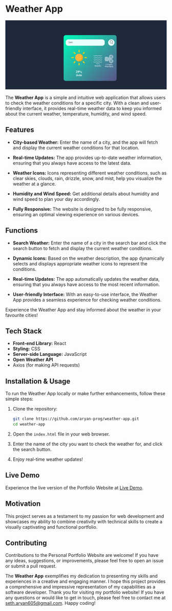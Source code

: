 # Weather App

![Weather App Screenshot](weather-app-screenshot.png)

The **Weather App** is a simple and intuitive web application that allows users to check the weather conditions for a specific city. With a clean and user-friendly interface, it provides real-time weather data to keep you informed about the current weather, temperature, humidity, and wind speed.

## Features

- **City-based Weather:** Enter the name of a city, and the app will fetch and display the current weather conditions for that location.

- **Real-time Updates:** The app provides up-to-date weather information, ensuring that you always have access to the latest data.

- **Weather Icons:** Icons representing different weather conditions, such as clear skies, clouds, rain, drizzle, snow, and mist, help you visualize the weather at a glance.

- **Humidity and Wind Speed:** Get additional details about humidity and wind speed to plan your day accordingly.

- **Fully Responsive:** The website is designed to be fully responsive, ensuring an optimal viewing experience on various devices.

## Functions

- **Search Weather:** Enter the name of a city in the search bar and click the search button to fetch and display the current weather conditions.

- **Dynamic Icons:** Based on the weather description, the app dynamically selects and displays appropriate weather icons to represent the conditions.

- **Real-time Updates:** The app automatically updates the weather data, ensuring that you always have access to the most recent information.

- **User-friendly Interface:** With an easy-to-use interface, the Weather App provides a seamless experience for checking weather conditions.

Experience the Weather App and stay informed about the weather in your favourite cities!
## Tech Stack

- **Front-end Library:** React
- **Styling:** CSS
- **Server-side Language:** JavaScript
- **Open Weather API**
-  Axios (for making API requests)

## Installation & Usage

To run the Weather App locally or make further enhancements, follow these simple steps:

1. Clone the repository:

   ```bash
   git clone https://github.com/aryan-prog/weather-app.git
   cd weather-app
   ```

2. Open the `index.html` file in your web browser.

3. Enter the name of the city you want to check the weather for, and click the search button.

4. Enjoy real-time weather updates!

## Live Demo

Experience the live version of the Portfolio Website at [Live Demo](https://weather-app-seth.netlify.app/).

## Motivation

This project serves as a testament to my passion for web development and showcases my ability to combine creativity with technical skills to create a visually captivating and functional portfolio.

## Contributing

Contributions to the Personal Portfolio Website are welcome! If you have any ideas, suggestions, or improvements, please feel free to open an issue or submit a pull request.

The **Weather App** exemplifies my dedication to presenting my skills and experiences in a creative and engaging manner. I hope this project provides a comprehensive and impressive representation of my capabilities as a software developer. Thank you for visiting my portfolio website! If you have any questions or would like to get in touch, please feel free to contact me at [seth.aryan605@gmail.com](mailto:seth.aryan605@gmail.com). Happy coding!
